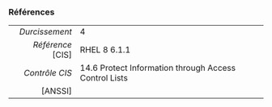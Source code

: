### Références

|                 |    |
|----------------:|:---|
|   *Durcissement*| 4 |
|*Référence* [CIS]| RHEL 8 6.1.1 |
|   *Contrôle CIS*| 14.6 Protect Information through Access Control Lists |
|          [ANSSI]|  |

